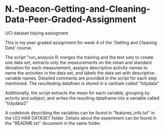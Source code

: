 # N.-Deacon-Getting-and-Cleaning-Data-Peer-Graded-Assignment
UCI dataset tidying assingment

This is my peer graded assignment for week 4 of the 'Getting and Cleaning Data' course.

The script "run_analysis R: merges the training and the test sets to create one data set, 
extracts only the measurements on the mean and standard deviation for each measurement,
assigns descriptive activity names to name the activities in the data set, and
labels the data set with descriptive variable names. Detailed comments are provided in the script 
for each step mentioned. The resulteding datafram is stored in a varibale called "tidydata"

Additionally, the script extracts the mean for each variable, grouping by activity and subject, and writes the
resulting dataframe into a variable called "tidydata2"

A codebook describing the variables can be found in "features_info.txt" in the UCI HAR DATASET folder. 
Details about the experiment can be found in the "README.txt" document in the same folder.

